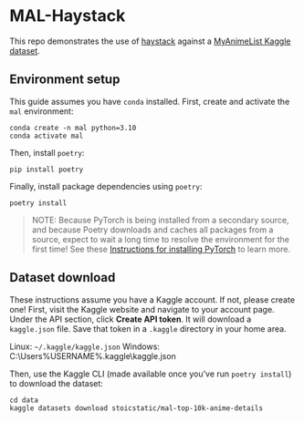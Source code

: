 # MAL-Haystack

This repo demonstrates the use of
[haystack](https://github.com/deepset-ai/haystack) against a
[MyAnimeList Kaggle dataset](https://www.kaggle.com/datasets/stoicstatic/mal-top-10k-anime-details).

## Environment setup

This guide assumes you have `conda` installed. First, create and activate
the `mal` environment:

```shell
conda create -n mal python=3.10
conda activate mal
```

Then, install `poetry`:

```shell
pip install poetry
```

Finally, install package dependencies using `poetry`:

```shell
poetry install
```

> NOTE: Because PyTorch is being installed from a secondary source, and
> because Poetry downloads and caches all packages from a source, expect
> to wait a long time to resolve the environment for the first time!
> See these [Instructions for installing PyTorch](https://github.com/python-poetry/poetry/issues/6409)
> to learn more.

## Dataset download

These instructions assume you have a Kaggle account. If not, please create one!
First, visit the Kaggle website and navigate to your account page. Under the
API section, click **Create API token**. It will download a `kaggle.json` file.
Save that token in a `.kaggle` directory in your home area.

Linux: `~/.kaggle/kaggle.json`
Windows: C:\Users\%USERNAME%\.kaggle\kaggle.json

Then, use the Kaggle CLI (made available once you've run `poetry install`)
to download the dataset:

```shell
cd data
kaggle datasets download stoicstatic/mal-top-10k-anime-details
```
